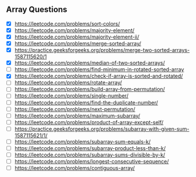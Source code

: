 ## Array Questions 
- [x] https://leetcode.com/problems/sort-colors/
- [x] https://leetcode.com/problems/majority-element/
- [x] https://leetcode.com/problems/majority-element-ii/
- [x] https://leetcode.com/problems/merge-sorted-array/
- [x] https://practice.geeksforgeeks.org/problems/merge-two-sorted-arrays-1587115620/1
- [x] https://leetcode.com/problems/median-of-two-sorted-arrays/
- [ ] https://leetcode.com/problems/find-minimum-in-rotated-sorted-array
- [x] https://leetcode.com/problems/check-if-array-is-sorted-and-rotated/	
- [ ] https://leetcode.com/problems/rotate-array/
- [ ] https://leetcode.com/problems/build-array-from-permutation/
- [ ] https://leetcode.com/problems/single-number/
- [ ] https://leetcode.com/problems/find-the-duplicate-number/
- [ ] https://leetcode.com/problems/next-permutation/
- [ ] https://leetcode.com/problems/maximum-subarray/
- [ ] https://leetcode.com/problems/product-of-array-except-self/
- [ ] https://practice.geeksforgeeks.org/problems/subarray-with-given-sum-1587115621/1/
- [ ] https://leetcode.com/problems/subarray-sum-equals-k/
- [ ] https://leetcode.com/problems/subarray-product-less-than-k/
- [ ] https://leetcode.com/problems/subarray-sums-divisible-by-k/
- [ ] https://leetcode.com/problems/longest-consecutive-sequence/
- [ ] https://leetcode.com/problems/contiguous-array/